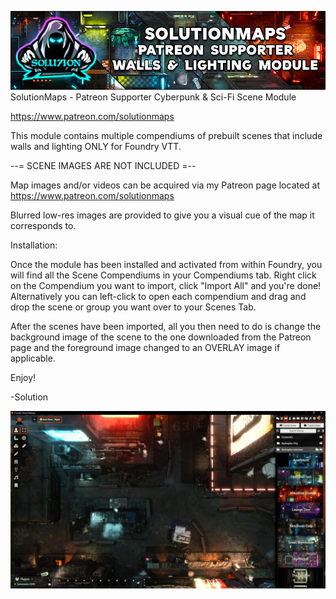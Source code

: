 ![alt text](SolWallLightBanner.jpg)
SolutionMaps - Patreon Supporter Cyberpunk & Sci-Fi Scene Module

https://www.patreon.com/solutionmaps

This module contains multiple compendiums of prebuilt scenes that include walls and lighting ONLY for Foundry VTT. 

--= SCENE IMAGES ARE NOT INCLUDED =--

Map images and/or videos can be acquired via my Patreon page located at https://www.patreon.com/solutionmaps

Blurred low-res images are provided to give you a visual cue of the map it corresponds to.



Installation:

Once the module has been installed and activated from within Foundry, you will find all the Scene Compendiums in your Compendiums tab. Right click on the Compendium you want to import, click "Import All" and you're done! 
Alternatively you can left-click to open each compendium and drag and drop the scene or group you want over to your Scenes Tab.


After the scenes have been imported, all you then need to do is change the background image of the scene to the one downloaded from the Patreon page and the foreground image changed to an OVERLAY image if applicable. 


Enjoy!

-Solution


![alt text](Example.jpg)
